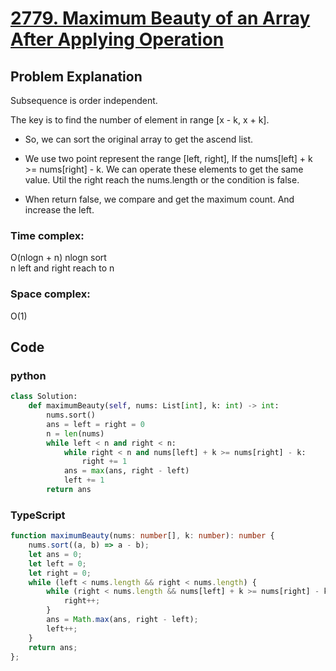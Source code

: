# [2779. Maximum Beauty of an Array After Applying Operation](https://leetcode.cn/problems/maximum-beauty-of-an-array-after-applying-operation/description/?envType=daily-question&envId=2024-06-15)



## Problem Explanation
Subsequence is order independent.

The key is to find the number of element in range [x - k, x + k].

+ So, we can sort the original array to get the ascend list.

+ We use two point represent the range [left, right], If the nums[left] + k >= nums[right] - k. We can operate these elements to get the same value. Util the  right reach the nums.length or the condition is false.

+ When return false, we compare and get the maximum count. And increase the left.

### Time complex:
O(nlogn + n)
nlogn sort   
n left and right reach to n

### Space complex:
O(1)

## Code

### python
```python
class Solution:
    def maximumBeauty(self, nums: List[int], k: int) -> int:
        nums.sort()
        ans = left = right = 0
        n = len(nums)
        while left < n and right < n:
            while right < n and nums[left] + k >= nums[right] - k:
                right += 1
            ans = max(ans, right - left)
            left += 1
        return ans
```

### TypeScript
```TypeScript
function maximumBeauty(nums: number[], k: number): number {
    nums.sort((a, b) => a - b);
    let ans = 0;
    let left = 0;
    let right = 0;
    while (left < nums.length && right < nums.length) {
        while (right < nums.length && nums[left] + k >= nums[right] - k) {
            right++;
        }
        ans = Math.max(ans, right - left);
        left++;
    }
    return ans;
};

```